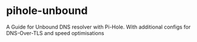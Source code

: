 # pihole-unbound
A Guide for Unbound DNS resolver with Pi-Hole. With additional configs for DNS-Over-TLS and speed optimisations
